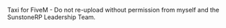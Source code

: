 Taxi for FiveM - Do not re-upload without permission from myself and the SunstoneRP Leadership Team.
